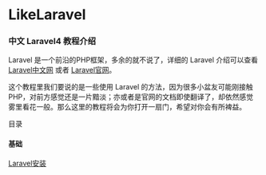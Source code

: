 LikeLaravel
=====

### 中文 Laravel4 教程介绍
Laravel 是一个前沿的PHP框架，多余的就不说了，详细的 Laravel 介绍可以查看 [Laravel中文网][1] 或者 [Laravel官网][2]。

这个教程里我们要说的是一些使用 Laravel 的方法，因为很多小盆友可能刚接触PHP，对前方感觉还是一片黯淡；亦或者是官网的文档即使翻译了，却依然感觉雾里看花一般。那么这里的教程将会为你打开一扇门，希望对你会有所裨益。

目录

#### 基础
[Laravel安装][3]

[1]: http://www.golaravel.com/ "Laravel中文网"
[2]: http://laravel.com/ "Laravel官网"
[3]: https://github.com/maliang/LikeLaravel/blob/master/install.md "Laravel安装"